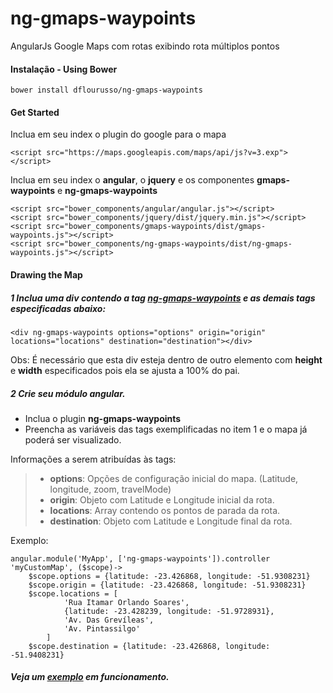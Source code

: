 ng-gmaps-waypoints
==================

AngularJs Google Maps com rotas exibindo rota múltiplos pontos

#### Instalação - Using Bower
    bower install dflourusso/ng-gmaps-waypoints


#### Get Started

Inclua em seu index o plugin do google para o mapa

	<script src="https://maps.googleapis.com/maps/api/js?v=3.exp"></script>
	
Inclua em seu index o **angular**, o **jquery** e os componentes **gmaps-waypoints** e **ng-gmaps-waypoints**

	<script src="bower_components/angular/angular.js"></script>
	<script src="bower_components/jquery/dist/jquery.min.js"></script>
	<script src="bower_components/gmaps-waypoints/dist/gmaps-waypoints.js"></script>
	<script src="bower_components/ng-gmaps-waypoints/dist/ng-gmaps-waypoints.js"></script>
	
#### Drawing the Map

##### 1 Inclua uma div contendo a tag <u>ng-gmaps-waypoints</u> e as demais tags especificadas abaixo:



	<div ng-gmaps-waypoints options="options" origin="origin" locations="locations" destination="destination"></div>
	
Obs: É necessário que esta div esteja dentro de outro elemento com **height** e **width** especificados pois ela se ajusta a 100% do pai.

##### 2 Crie seu módulo angular.

 * Inclua o plugin **ng-gmaps-waypoints** 
 * Preencha as variáveis das tags exemplificadas no item 1 e o mapa já poderá ser visualizado.

Informações a serem atribuídas às tags:
> * **options**: Opções de configuração inicial do mapa. (Latitude, longitude, zoom,  travelMode)
> * **origin**: Objeto com Latitude e Longitude inicial da rota.
> * **locations**: Array contendo os pontos de parada da rota.
> * **destination**: Objeto com Latitude e Longitude final da rota.

Exemplo:

	angular.module('MyApp', ['ng-gmaps-waypoints']).controller 'myCustomMap', ($scope)->
		$scope.options = {latitude: -23.426868, longitude: -51.9308231}
	 	$scope.origin = {latitude: -23.426868, longitude: -51.9308231}
	 	$scope.locations = [
    			'Rua Itamar Orlando Soares',
    			{latitude: -23.428239, longitude: -51.9728931},
    			'Av. Das Grevíleas',
    			'Av. Pintassilgo'
    		]
	 	$scope.destination = {latitude: -23.426868, longitude: -51.9408231}     
	 	
##### Veja um [exemplo](http://jsbin.com/xuyoda/2) em funcionamento.
